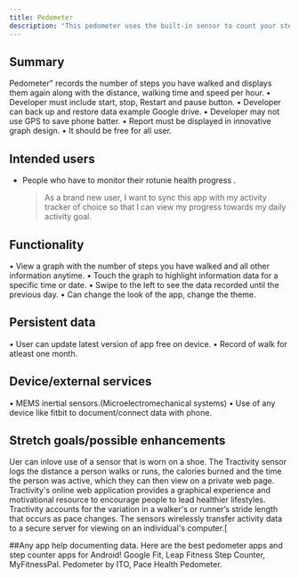 ```yaml
---
title: Pedometer
description: "This pedometer uses the built-in sensor to count your steps."
---
```


## Summary
Pedometer" records the number of steps you have walked and displays them again along with the distance, walking time and speed per hour.
• Developer must include start, stop, Restart and pause button.
• Developer can back up and restore data example Google drive. 
• Developer may not use GPS to save phone batter. 
• Report must be displayed in innovative graph design.
• It should be free for all user.


## Intended users

* People who have to monitor their rotunie health progress .
    > As a brand new user, I want to sync this app with my activity tracker of choice so that I can view my progress towards my daily activity goal.

## Functionality
• View a graph with the number of steps you have walked and all other information anytime.
• Touch the graph to highlight information data for a specific time or date.
• Swipe to the left to see the data recorded until the previous day.
• Can change the look of the app, change the theme.


## Persistent data
• User can update latest version of app free on device.
• Record of walk for atleast one month.
    
## Device/external services
• MEMS inertial sensors.(Microelectromechanical systems)
• Use of any device like fitbit to document/connect data with phone.
 
## Stretch goals/possible enhancements 

Uer can inlove use of a sensor that is worn on a shoe. The Tractivity sensor logs the distance a person walks or runs, the calories burned and the time the person was active,
which they can then view on a private web page. Tractivity's online web application provides a graphical experience and motivational resource to encourage people to lead healthier 
lifestyles. Tractivity accounts for the variation in a walker's or runner’s stride length that occurs as pace changes. The sensors wirelessly transfer activity data to a secure server for viewing on an individual's computer.[


##Any app help documenting data.
Here are the best pedometer apps and step counter apps for Android! Google Fit, Leap Fitness Step Counter, MyFitnessPal. Pedometer by ITO, Pace Health Pedometer.

